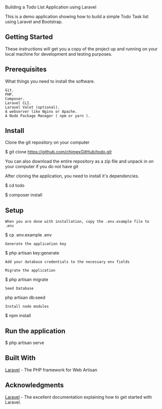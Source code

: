 Building a Todo List Application using Laravel
<p>
This is a demo application showing how to build a simple Todo Task list using Laravel and Bootstrap.</p>

## Getting Started

These instructions will get you a copy of the project up and running on your local machine for development and testing purposes.

## Prerequisites

What things you need to install the software.

    Git.
    PHP.
    Composer.
    Laravel CLI.
    Laravel Valet (optional).
    A webserver like Nginx or Apache.
    A Node Package Manager ( npm or yarn ).


## Install

Clone the git repository on your computer

$ git clone https://github.com/chimexGitHub/todo.git

You can also download the entire repository as a zip file and unpack in on your computer if you do not have git

After cloning the application, you need to install it's dependencies.

$ cd todo

$ composer install

## Setup

    When you are done with installation, copy the .env.example file to .env

$ cp .env.example .env

    Generate the application key

$ php artisan key:generate


    Add your database credentials to the necessary env fields

    Migrate the application

$ php artisan migrate

    Seed Database

php artisan db:seed

    Install node modules

$ npm install

## Run the application

$ php artisan serve

## Built With

[Laravel](https://laravel.com/) - The PHP framework for Web Artisan

## Acknowledgments

[Laravel](https://laravel.com/docs/) - The excellent documentation explaining how to get started with Laravel.

